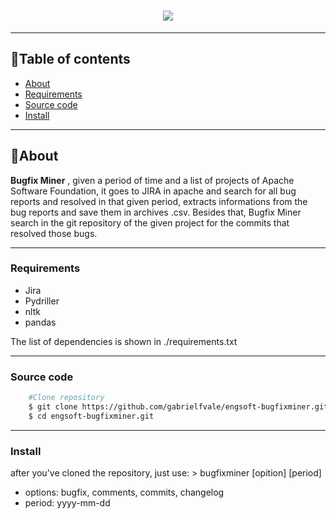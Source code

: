 <h1 align='center'>
    <img src="https://ik.imagekit.io/dudaap/logobugfixminer_Yy0kuELHP.png">
</h1>

---

## 🧾Table of contents
- [About](#-About)
- [Requirements](#-Requirements)
- [Source code](#Source-code)
- [Install](#Install)

---

## 🔖About 
**Bugfix Miner** , given a period of time and a list of projects of Apache Software Foundation, it goes to JIRA in apache and search for all bug reports and resolved in that given period, extracts informations from the bug reports and save them in archives .csv. Besides that, Bugfix Miner search in the git repository of the given project for the commits that resolved those bugs.

---

### Requirements
 - Jira
 - Pydriller
 - nltk
 - pandas
 
 The list of dependencies is shown in ./requirements.txt


---

### Source code
```bash
    #Clone repository
    $ git clone https://github.com/gabrielfvale/engsoft-bugfixminer.git
    $ cd engsoft-bugfixminer.git


```

---

### Install

after you've cloned the repository, just use:
    > bugfixminer [opition] [period]
- options: bugfix, comments, commits, changelog
- period: yyyy-mm-dd
